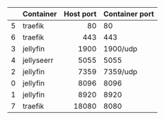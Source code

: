 |    | Container   |   Host port | Container port   |
|---:|:------------|------------:|:-----------------|
|  5 | traefik     |          80 | 80               |
|  6 | traefik     |         443 | 443              |
|  3 | jellyfin    |        1900 | 1900/udp         |
|  4 | jellyseerr  |        5055 | 5055             |
|  2 | jellyfin    |        7359 | 7359/udp         |
|  0 | jellyfin    |        8096 | 8096             |
|  1 | jellyfin    |        8920 | 8920             |
|  7 | traefik     |       18080 | 8080             |